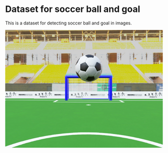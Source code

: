 # Dataset for soccer ball and goal

This is a dataset for detecting soccer ball and goal in images.

![Soccer Ball and Goal](cam_top1.jpg)
